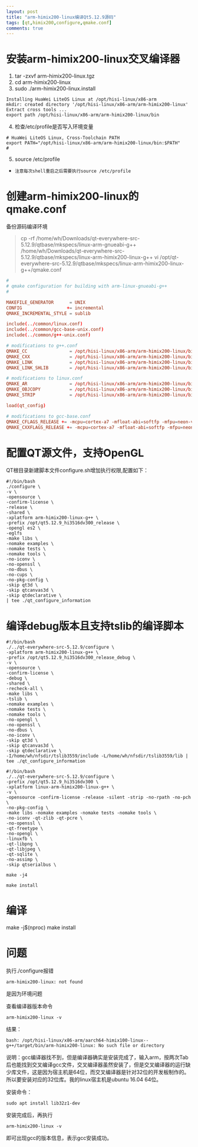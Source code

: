 ```yaml
---
layout: post
title: "arm-himix200-linux编译Qt5.12.9源码"
tags: [qt,himix200,configure,qmake.conf]
comments: true
---
```


# 安装arm-himix200-linux交叉编译器
1. tar -zxvf arm-himix200-linux.tgz
2. cd arm-himix200-linux
3. sudo ./arm-himix200-linux.install
```shell
Installing HuaWei LiteOS Linux at /opt/hisi-linux/x86-arm
mkdir: created directory '/opt/hisi-linux/x86-arm/arm-himix200-linux'
Extract cross tools ...
export path /opt/hisi-linux/x86-arm/arm-himix200-linux/bin
```
4. 检查/etc/profile是否写入环境变量
```shell
# HuaWei LiteOS Linux, Cross-Toolchain PATH
export PATH="/opt/hisi-linux/x86-arm/arm-himix200-linux/bin:$PATH"
#
```
5. source /etc/profile

* `注意每次shell重启之后需要执行source /etc/profile`

# 创建arm-himix200-linux的qmake.conf
备份源码编译环境
> cp -rf /home/wh/Downloads/qt-everywhere-src-5.12.9/qtbase/mkspecs/linux-arm-gnueabi-g++ /home/wh/Downloads/qt-everywhere-src-5.12.9/qtbase/mkspecs/linux-arm-himix200-linux-g++
> vi /opt/qt-everywhere-src-5.12.9/qtbase/mkspecs/linux-arm-himix200-linux-g++/qmake.conf
```conf
#
# qmake configuration for building with arm-linux-gnueabi-g++
#

MAKEFILE_GENERATOR      = UNIX
CONFIG                 += incremental
QMAKE_INCREMENTAL_STYLE = sublib

include(../common/linux.conf)
include(../common/gcc-base-unix.conf)
include(../common/g++-unix.conf)

# modifications to g++.conf
QMAKE_CC                = /opt/hisi-linux/x86-arm/arm-himix200-linux/bin/arm-himix200-linux-gcc
QMAKE_CXX               = /opt/hisi-linux/x86-arm/arm-himix200-linux/bin/arm-himix200-linux-g++
QMAKE_LINK              = /opt/hisi-linux/x86-arm/arm-himix200-linux/bin/arm-himix200-linux-g++
QMAKE_LINK_SHLIB        = /opt/hisi-linux/x86-arm/arm-himix200-linux/bin/arm-himix200-linux-g++

# modifications to linux.conf
QMAKE_AR                = /opt/hisi-linux/x86-arm/arm-himix200-linux/bin/arm-himix200-linux-ar cqs
QMAKE_OBJCOPY           = /opt/hisi-linux/x86-arm/arm-himix200-linux/bin/arm-himix200-linux-objcopy
QMAKE_STRIP             = /opt/hisi-linux/x86-arm/arm-himix200-linux/bin/arm-himix200-linux-strip

load(qt_config)

# modifications to gcc-base.conf
QMAKE_CFLAGS_RELEASE += -mcpu=cortex-a7 -mfloat-abi=softfp -mfpu=neon-vfpv4
QMAKE_CXXFLAGS_RELEASE += -mcpu=cortex-a7 -mfloat-abi=softfp -mfpu=neon-vfpv4 -fpermissive
```

# 配置QT源文件，支持OpenGL
QT根目录新建脚本文件configure.sh增加执行权限,配置如下：
```
#!/bin/bash
./configure \
-v \
-opensource \
-confirm-license \
-release \
-shared \
-xplatform arm-himix200-linux-g++ \
-prefix /opt/qt5.12.9_hi3516dv300_release \
-opengl es2 \
-eglfs
-make libs \
-nomake examples \
-nomake tests \
-nomake tools \
-no-iconv \
-no-openssl \
-no-dbus \
-no-cups \
-no-pkg-config \
-skip qt3d \
-skip qtcanvas3d \
-skip qtdeclarative \
| tee ./qt_configure_information
```

# 编译debug版本且支持tslib的编译脚本
```
#!/bin/bash
./../qt-everywhere-src-5.12.9/configure \
-xplatform arm-himix200-linux-g++ \
-prefix /opt/qt5.12.9_hi3516dv300_release_debug \
-v \
-opensource \
-confirm-license \
-debug \
-shared \
-recheck-all \
-make libs \
-tslib \
-nomake examples \
-nomake tests \
-nomake tools \
-no-opengl \
-no-openssl \
-no-dbus \
-no-iconv \
-skip qt3d \
-skip qtcanvas3d \
-skip qtdeclarative \
-I/home/wh/nfsdir/tslib3559/include -L/home/wh/nfsdir/tslib3559/lib | tee ./qt_configure_information
```

```
#!/bin/bash
./../qt-everywhere-src-5.12.9/configure \
-prefix /opt/qt5.12.9_hi3516dv300 \
-xplatform linux-arm-himix200-linux-g++ \
-v \
-opensource -confirm-license -release -silent -strip -no-rpath -no-pch \
-no-pkg-config \
-make libs -nomake examples -nomake tests -nomake tools \
-no-iconv -qt-zlib -qt-pcre \
-no-openssl \
-qt-freetype \
-no-opengl \
-linuxfb \
-qt-libpng \
-qt-libjpeg \
-qt-sqlite \
-no-assimp \
-skip qtserialbus \

make -j4

make install
```

# 编译
make -j$(nproc)
make install

# 问题
执行./configure报错 

`arm-himix200-linux: not found` 

是因为环境问题

查看编译器版本命令

`arm-himix200-linux -v` 

结果：
```
bash: /opt/hisi-linux/x86-arm/aarch64-himix100-linux--g++/target/bin/arm-himix200-linux: No such file or directory 
```
说明：gcc编译器找不到，但是编译器确实是安装完成了，输入arm，按两次Tab后也能找到交叉编译gcc文件，交叉编译器虽然安装了，但是交叉编译器的运行缺少库文件，这是因为宿主机是64位，而交叉编译器是针对32位的开发板制作的。所以要安装对应的32位库。我的linux宿主机是ubuntu 16.04 64位。

安装命令：
```
sudo apt install lib32z1-dev
```

安装完成后，再执行

`arm-himix200-linux -v`

即可出现gcc的版本信息，表示gcc安装成功。
